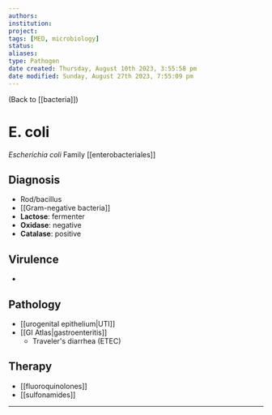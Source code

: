 ```yaml
---
authors: 
institution: 
project: 
tags: [MED, microbiology]
status: 
aliases: 
type: Pathogen
date created: Thursday, August 10th 2023, 3:55:58 pm
date modified: Sunday, August 27th 2023, 7:55:09 pm
---
```


(Back to [[bacteria]])

# E. coli
_Escherichia coli_
Family [[enterobacteriales]]
## Diagnosis
- Rod/bacillus
- [[Gram-negative bacteria]]
- **Lactose**: fermenter
- **Oxidase**: negative
- **Catalase**: positive
## Virulence
- 
## Pathology
- [[urogenital epithelium|UTI]]
- [[GI Atlas|gastroenteritis]]
	- Traveler's diarrhea (ETEC)
## Therapy
- [[fluoroquinolones]]
- [[sulfonamides]]

---
